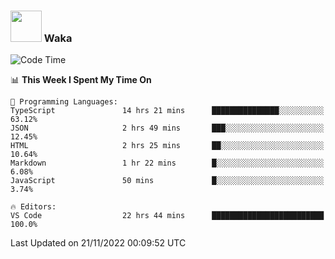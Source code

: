 ### <img src="https://media.giphy.com/media/VgCDAzcKvsR6OM0uWg/giphy.gif" width="50"> Waka

  <!--START_SECTION:waka-->
![Code Time](http://img.shields.io/badge/Code%20Time-1%2C096%20hrs%2027%20mins-blue)

📊 **This Week I Spent My Time On** 

```text
💬 Programming Languages: 
TypeScript               14 hrs 21 mins      ███████████████░░░░░░░░░░   63.12% 
JSON                     2 hrs 49 mins       ███░░░░░░░░░░░░░░░░░░░░░░   12.45% 
HTML                     2 hrs 25 mins       ██░░░░░░░░░░░░░░░░░░░░░░░   10.64% 
Markdown                 1 hr 22 mins        █░░░░░░░░░░░░░░░░░░░░░░░░   6.08% 
JavaScript               50 mins             █░░░░░░░░░░░░░░░░░░░░░░░░   3.74%

🔥 Editors: 
VS Code                  22 hrs 44 mins      █████████████████████████   100.0%

```


 Last Updated on 21/11/2022 00:09:52 UTC
<!--END_SECTION:waka-->
